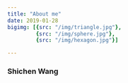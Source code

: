 ```yaml
---
title: "About me"
date: 2019-01-28
bigimg: [{src: "/img/triangle.jpg"},
         {src: "/img/sphere.jpg"},
         {src: "/img/hexagon.jpg"}]

---
```

### Shichen Wang



